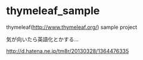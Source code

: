 thymeleaf_sample
================

thymeleaf(http://www.thymeleaf.org/) sample project

気が向いたら英語化とかする…

http://d.hatena.ne.jp/tm8r/20130328/1364476335
